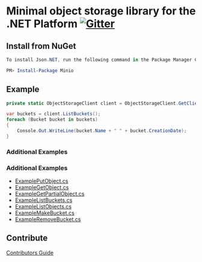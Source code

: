 # Minimal object storage library for the .NET Platform [![Gitter](https://badges.gitter.im/Join%20Chat.svg)](https://gitter.im/Minio/minio?utm_source=badge&utm_medium=badge&utm_campaign=pr-badge&utm_content=badge)

## Install from NuGet

```powershell
To install Json.NET, run the following command in the Package Manager Console

PM> Install-Package Minio
```

## Example
```cs
private static ObjectStorageClient client = ObjectStorageClient.GetClient("https://s3-us-west-2.amazonaws.com", "Access Key", "Secret Key");

var buckets = client.ListBuckets();
foreach (Bucket bucket in buckets)
{
    Console.Out.WriteLine(bucket.Name + " " + bucket.CreationDate);
}

```

### Additional Examples

### Additional Examples

* [ExamplePutObject.cs](./Minio.ClientTests/Examples/ExamplePutObject.cs)
* [ExampleGetObject.cs](./Minio.ClientTests/Examples/ExampleGetObject.cs)
* [ExampleGetPartialObject.cs](./Minio.ClientTests/Examples/ExampleGetPartialObject.cs)
* [ExampleListBuckets.cs](./Minio.ClientTests/Examples/ExampleListBuckets.cs)
* [ExampleListObjects.cs](./Minio.ClientTests/Examples/ExampleListObjects.cs)
* [ExampleMakeBucket.cs](./Minio.ClientTests/Examples/ExampleMakeBucket.cs)
* [ExampleRemoveBucket.cs](./Minio.ClientTests/Examples/ExampleRemoveBucket.cs)

## Contribute

[Contributors Guide](./CONTRIBUTING.md)
